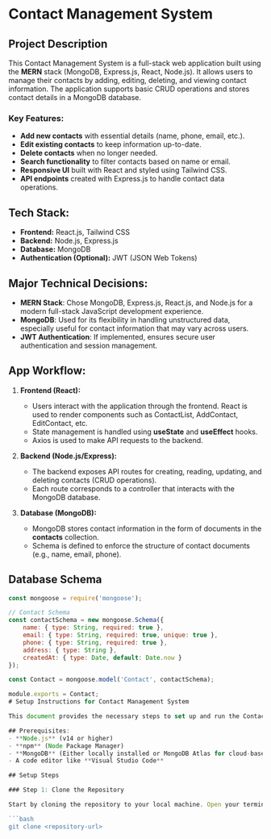 # Contact Management System

## Project Description

This Contact Management System is a full-stack web application built using the **MERN** stack (MongoDB, Express.js, React, Node.js). It allows users to manage their contacts by adding, editing, deleting, and viewing contact information. The application supports basic CRUD operations and stores contact details in a MongoDB database.

### Key Features:
- **Add new contacts** with essential details (name, phone, email, etc.).
- **Edit existing contacts** to keep information up-to-date.
- **Delete contacts** when no longer needed.
- **Search functionality** to filter contacts based on name or email.
- **Responsive UI** built with React and styled using Tailwind CSS.
- **API endpoints** created with Express.js to handle contact data operations.

## Tech Stack:
- **Frontend:** React.js, Tailwind CSS
- **Backend:** Node.js, Express.js
- **Database:** MongoDB
- **Authentication (Optional):** JWT (JSON Web Tokens)

## Major Technical Decisions:
- **MERN Stack**: Chose MongoDB, Express.js, React.js, and Node.js for a modern full-stack JavaScript development experience.
- **MongoDB**: Used for its flexibility in handling unstructured data, especially useful for contact information that may vary across users.
- **JWT Authentication**: If implemented, ensures secure user authentication and session management.

## App Workflow:
1. **Frontend (React):**
   - Users interact with the application through the frontend. React is used to render components such as ContactList, AddContact, EditContact, etc.
   - State management is handled using **useState** and **useEffect** hooks.
   - Axios is used to make API requests to the backend.

2. **Backend (Node.js/Express):**
   - The backend exposes API routes for creating, reading, updating, and deleting contacts (CRUD operations).
   - Each route corresponds to a controller that interacts with the MongoDB database.

3. **Database (MongoDB):**
   - MongoDB stores contact information in the form of documents in the **contacts** collection.
   - Schema is defined to enforce the structure of contact documents (e.g., name, email, phone).

## Database Schema

```javascript
const mongoose = require('mongoose');

// Contact Schema
const contactSchema = new mongoose.Schema({
    name: { type: String, required: true },
    email: { type: String, required: true, unique: true },
    phone: { type: String, required: true },
    address: { type: String },
    createdAt: { type: Date, default: Date.now }
});

const Contact = mongoose.model('Contact', contactSchema);

module.exports = Contact;
# Setup Instructions for Contact Management System

This document provides the necessary steps to set up and run the Contact Management System on your local machine.

## Prerequisites:
- **Node.js** (v14 or higher)
- **npm** (Node Package Manager)
- **MongoDB** (Either locally installed or MongoDB Atlas for cloud-based database)
- A code editor like **Visual Studio Code**

## Setup Steps

### Step 1: Clone the Repository

Start by cloning the repository to your local machine. Open your terminal and run:

```bash
git clone <repository-url>
